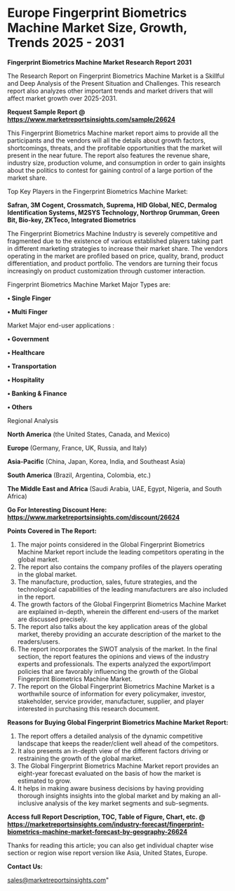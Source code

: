  # Europe Fingerprint Biometrics Machine Market Size, Growth, Trends 2025 - 2031

<strong>Fingerprint Biometrics Machine Market Research Report 2031</strong>

The Research Report on Fingerprint Biometrics Machine Market is a Skillful and Deep Analysis of the Present Situation and Challenges. This research report also analyzes other important trends and market drivers that will affect market growth over 2025-2031.

<strong>Request Sample Report @ <a href=https://www.marketreportsinsights.com/sample/26624>https://www.marketreportsinsights.com/sample/26624</a></strong>

This Fingerprint Biometrics Machine market report aims to provide all the participants and the vendors will all the details about growth factors, shortcomings, threats, and the profitable opportunities that the market will present in the near future. The report also features the revenue share, industry size, production volume, and consumption in order to gain insights about the politics to contest for gaining control of a large portion of the market share.

Top Key Players in the Fingerprint Biometrics Machine Market:

<strong>Safran, 3M Cogent, Crossmatch, Suprema, HID Global, NEC, Dermalog Identification Systems, M2SYS Technology, Northrop Grumman, Green Bit, Bio-key, ZKTeco, Integrated Biometrics</strong>

The Fingerprint Biometrics Machine Industry is severely competitive and fragmented due to the existence of various established players taking part in different marketing strategies to increase their market share. The vendors operating in the market are profiled based on price, quality, brand, product differentiation, and product portfolio. The vendors are turning their focus increasingly on product customization through customer interaction.

Fingerprint Biometrics Machine Market Major Types are:

<strong>• Single Finger

• Multi Finger</strong>

Market Major end-user applications :

<strong>• Government

• Healthcare

• Transportation

• Hospitality

• Banking & Finance

• Others</strong>

Regional Analysis

</u><strong><b>North America</b></strong> (the United States, Canada, and Mexico)

<strong><b>Europe </b></strong>(Germany, France, UK, Russia, and Italy)

<strong><b>Asia-Pacific</b></strong> (China, Japan, Korea, India, and Southeast Asia)

<strong><b>South America</b></strong> (Brazil, Argentina, Colombia, etc.)

<strong><b>The Middle East and Africa</b></strong> (Saudi Arabia, UAE, Egypt, Nigeria, and South Africa)

<strong>Go For Interesting Discount Here: <a href=https://www.marketreportsinsights.com/discount/26624>https://www.marketreportsinsights.com/discount/26624</a></strong>

<strong>Points Covered in The Report:</strong>
<ol>
  <li>The major points considered in the Global Fingerprint Biometrics Machine Market report include the leading competitors operating in the global market.</li>
  <li>The report also contains the company profiles of the players operating in the global market.</li>
  <li>The manufacture, production, sales, future strategies, and the technological capabilities of the leading manufacturers are also included in the report.</li>
  <li>The growth factors of the Global Fingerprint Biometrics Machine Market are explained in-depth, wherein the different end-users of the market are discussed precisely.</li>
  <li>The report also talks about the key application areas of the global market, thereby providing an accurate description of the market to the readers/users.</li>
  <li>The report incorporates the SWOT analysis of the market. In the final section, the report features the opinions and views of the industry experts and professionals. The experts analyzed the export/import policies that are favorably influencing the growth of the Global Fingerprint Biometrics Machine Market.</li>
  <li>The report on the Global Fingerprint Biometrics Machine Market is a worthwhile source of information for every policymaker, investor, stakeholder, service provider, manufacturer, supplier, and player interested in purchasing this research document.</li>
</ol>
<strong>Reasons for Buying Global Fingerprint Biometrics Machine Market Report:</strong>

<ol>
  <li>The report offers a detailed analysis of the dynamic competitive landscape that keeps the reader/client well ahead of the competitors.</li>
  <li>It also presents an in-depth view of the different factors driving or restraining the growth of the global market.</li>
  <li>The Global Fingerprint Biometrics Machine Market report provides an eight-year forecast evaluated on the basis of how the market is estimated to grow.</li>
  <li>It helps in making aware business decisions by having providing thorough insights insights into the global market and by making an all-inclusive analysis of the key market segments and sub-segments.</li>
</ol>
<strong>Access full Report Description, TOC, Table of Figure, Chart, etc. @ <a href=https://marketreportsinsights.com/industry-forecast/fingerprint-biometrics-machine-market-forecast-by-geography-26624>https://marketreportsinsights.com/industry-forecast/fingerprint-biometrics-machine-market-forecast-by-geography-26624</a></strong>


Thanks for reading this article; you can also get individual chapter wise section or region wise report version like Asia, United States, Europe.

<strong>Contact Us:</strong>

sales@marketreportsinsights.com"
